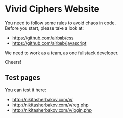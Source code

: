 # Vivid Ciphers Website

You need to follow some rules to avoid chaos in code.  
Before you start, please take a look at:
* https://github.com/airbnb/css
* https://github.com/airbnb/javascript

We need to work as a team, as one fullstack developer.  

Cheers!


## Test pages  

You can test it here:  
* http://nikitasherbakov.com/v/  
* http://nikitasherbakov.com/v/reg.php
* http://nikitasherbakov.com/v/login.php
